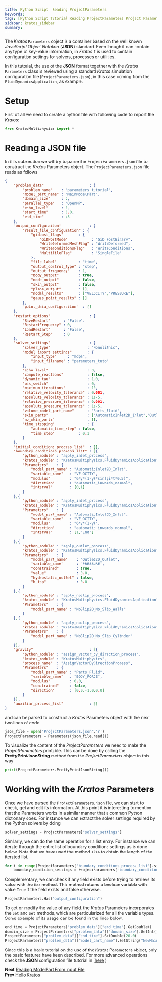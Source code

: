 ```yaml
---
title: Python Script  Reading ProjectParameters
keywords: 
tags: [Python Script Tutorial Reading ProjectParameters Project Parameters]
sidebar: kratos_sidebar
summary: 
---
```


The *Kratos* `Parameters` object is a container based on the well known *JavaScript Object Notation* (**JSON**) standard. Even though it can contain any type of key-value information, in *Kratos* it is used to contain configuration settings for solvers, processes or utilities. 

In this tutorial, the use of the **JSON** format together with the *Kratos* `Parameters` class is reviewed using a standard *Kratos* simulation configuration file (`ProjectParameters.json`), in this case coming from the  `FluidDynamicsApplication`, as example.

# Setup
First of all we need to create a python file with following code to import the *Kratos*:

```python
from KratosMultiphysics import *
```

# Reading a **JSON** file
In this subsection we will try to parse the `ProjectParameters.json` file to construct the *Kratos* Parameters object. The `ProjectParameters.json` file reads as follows


```json
{
    "problem_data"                     : {
        "problem_name"    : "parameters_tutorial",
        "model_part_name" : "MainModelPart",
        "domain_size"     : 2,
        "parallel_type"   : "OpenMP",
        "echo_level"      : 0,
        "start_time"      : 0.0,
        "end_time"        : 45
    },
    "output_configuration"             : {
        "result_file_configuration" : {
            "gidpost_flags"       : {
                "GiDPostMode"           : "GiD_PostBinary",
                "WriteDeformedMeshFlag" : "WriteDeformed",
                "WriteConditionsFlag"   : "WriteConditions",
                "MultiFileFlag"         : "SingleFile"
            },
            "file_label"          : "time",
            "output_control_type" : "step",
            "output_frequency"    : 1,
            "body_output"         : true,
            "node_output"         : false,
            "skin_output"         : false,
            "plane_output"        : [],
            "nodal_results"       : ["VELOCITY","PRESSURE"],
            "gauss_point_results" : []
        },
        "point_data_configuration"  : []
    },
    "restart_options"                  : {
        "SaveRestart"      : "False",
        "RestartFrequency" : 0,
        "LoadRestart"      : "False",
        "Restart_Step"     : 0
    },
    "solver_settings"                  : {
        "solver_type"                 : "Monolithic",
        "model_import_settings"       : {
            "input_type"     : "mdpa",
            "input_filename" : "parameters_tuto"
        },
        "echo_level"                  : 0,
        "compute_reactions"           : false,
        "dynamic_tau"                 : 1.0,
        "oss_switch"                  : 0,
        "maximum_iterations"          : 10,
        "relative_velocity_tolerance" : 0.001,
        "absolute_velocity_tolerance" : 1e-5,
        "relative_pressure_tolerance" : 0.001,
        "absolute_pressure_tolerance" : 1e-5,
        "volume_model_part_name"      : "Parts_Fluid",
        "skin_parts"                  : ["AutomaticInlet2D_Inlet","Outlet2D_Outlet","NoSlip2D_No_Slip_Walls","NoSlip2D_No_Slip_Cylinder"],
        "no_skin_parts"               : [],
        "time_stepping"               : {
            "automatic_time_step" : false,
            "time_step"           : 0.1
        }
    },
    "initial_conditions_process_list"  : [],
    "boundary_conditions_process_list" : [{
        "python_module" : "apply_inlet_process",
        "kratos_module" : "KratosMultiphysics.FluidDynamicsApplication",
        "Parameters"    : {
            "model_part_name" : "AutomaticInlet2D_Inlet",
            "variable_name"   : "VELOCITY",
            "modulus"         : "6*y*(1-y)*sin(pi*t*0.5)",
            "direction"       : "automatic_inwards_normal",
            "interval"        : [0,1]
        }
    },{
        "python_module" : "apply_inlet_process",
        "kratos_module" : "KratosMultiphysics.FluidDynamicsApplication",
        "Parameters"    : {
            "model_part_name" : "AutomaticInlet2D_Inlet",
            "variable_name"   : "VELOCITY",
            "modulus"         : "6*y*(1-y)",
            "direction"       : "automatic_inwards_normal",
            "interval"        : [1,"End"]
        }
    },{
        "python_module" : "apply_outlet_process",
        "kratos_module" : "KratosMultiphysics.FluidDynamicsApplication",
        "Parameters"    : {
            "model_part_name"    : "Outlet2D_Outlet",
            "variable_name"      : "PRESSURE",
            "constrained"        : true,
            "value"              : 0.0,
            "hydrostatic_outlet" : false,
            "h_top"              : 0.0
        }
    },{
        "python_module" : "apply_noslip_process",
        "kratos_module" : "KratosMultiphysics.FluidDynamicsApplication",
        "Parameters"    : {
            "model_part_name" : "NoSlip2D_No_Slip_Walls"
        }
    },{
        "python_module" : "apply_noslip_process",
        "kratos_module" : "KratosMultiphysics.FluidDynamicsApplication",
        "Parameters"    : {
            "model_part_name" : "NoSlip2D_No_Slip_Cylinder"
        }
    }],
    "gravity"                          : [{
        "python_module" : "assign_vector_by_direction_process",
        "kratos_module" : "KratosMultiphysics",
        "process_name"  : "AssignVectorByDirectionProcess",
        "Parameters"    : {
            "model_part_name" : "Parts_Fluid",
            "variable_name"   : "BODY_FORCE",
            "modulus"         : 0.0,
            "constrained"     : false,
            "direction"       : [0.0,-1.0,0.0]
        }
    }],
    "auxiliar_process_list"            : []
}
```

and can be parsed to construct a *Kratos* Parameters object with the next two lines of code

```python
json_file = open("ProjectParameters.json",'r')
ProjectParameters = Parameters(json_file.read())
```

To visualize the content of the *ProjectParameters* we need to make the *ProjectParameters* printable. This can be done by calling the **PrettyPrintJsonString** method from the *ProjectParameters* object in this way

```python
print(ProjectParameters.PrettyPrintJsonString())
```

# Working with the *Kratos* Parameters
Once we have parsed the `ProjectParameters.json` file, we can start to check, get and edit its information. At this point it is interesting to mention that the Parameters works in a similar manner that a common Python dictionary does. For instance we can extract the solver settings required by the Python solvers by doing

```python
solver_settings = ProjectParameters["solver_settings"]
```

Similarly, we can do the same operation for a list entry. For instance we can iterate through the entire list of boundary conditions settings as is done below. Note that we have used the method `size` to obtain the length of the iterated list.

```python
for i in range(ProjectParameters["boundary_conditions_process_list"].size()):
    boundary_condition_settings = ProjectParameters["boundary_conditions_process_list"][i]
```

Complementary, we can check if any field exists before trying to retrieve its value with the `Has` method. This method returns a boolean variable with value `True` if the field exists and false otherwise.

```python
ProjectParameters.Has("output_configuration")
```

To get or modify the value of any field, the *Kratos* Parameters incorporates the `Get` and `Set` methods, which are particularized for all the variable types. Some example of its usage can be found in the lines below.

```python
end_time = ProjectParameters["problem_data"]["end_time"].GetDouble()
domain_size = ProjectParameters["problem_data"]["domain_size"].GetInt()
ProjectParameters["problem_data"]["end_time"].SetDouble(20.0)
ProjectParameters["problem_data"]["model_part_name"].SetString("NewMainModelPart")
```

Since this is a basic tutorial on the use of the *Kratos* Parameters object, only the basic features have been described.  For more advanced operations check the **JSON** configuration file tutorial in ([here](https://github.com/KratosMultiphysics/Kratos/wiki/How-to-write-a-JSON-configuration-file) )

**Next** [Reading ModelPart From Input File](https://github.com/KratosMultiphysics/Kratos/wiki/Python-Script-Tutorial:-Reading-ModelPart-From-Input-File)<br>
**Prev** [Hello Kratos](https://github.com/KratosMultiphysics/Kratos/wiki/Python-Script-Tutorial:-Hello-Kratos)